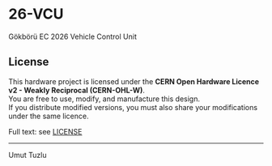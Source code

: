 # 26-VCU
Gökbörü EC 2026 Vehicle Control Unit

## License
This hardware project is licensed under the **CERN Open Hardware Licence v2 - Weakly Reciprocal (CERN-OHL-W)**.  
You are free to use, modify, and manufacture this design.  
If you distribute modified versions, you must also share your modifications under the same licence.

Full text: see [LICENSE](./LICENSE)

---

Umut Tuzlu
